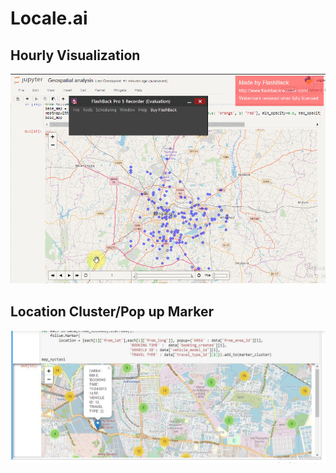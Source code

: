 # Locale.ai
## Hourly Visualization
![](Hourly_vis.gif)

## Location Cluster/Pop up Marker
![](POP_Over.JPG)

